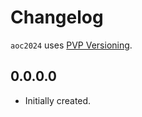 # Changelog

`aoc2024` uses [PVP Versioning][1].

## 0.0.0.0

* Initially created.

[1]: https://pvp.haskell.org
